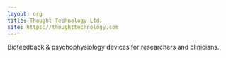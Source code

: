 ```yaml
---
layout: org
title: Thought Technology Ltd.
site: https://thoughttechnology.com
---
```

Biofeedback & psychophysiology devices for researchers and clinicians.
